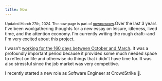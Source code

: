 ```yaml
---
title: Now
---
```


<aside hidden>
  Say what you’d tell a friend you hadn’t seen in a year.
</aside>

<span className="note"><small>Updated March 27th, 2024. The now page is part of [nownownow](https://nownownow.com/p/HxjF).</small>Over</span>
the last 3 years I've been woolgathering thoughts for a new essay on leisure,
idleness, lived time, and the attention economy.
I'm currently writing the rough draft--and I'm very excited about this project.

I wasn't [working for the 160 days between October and March](/2024/02/25/a-year-of-tech-layoffs/).
It was a profoundly important period because it provided some much needed space to reflect on life and otherwise do things that i didn't have time for.
It was also stressful since the job market was very competitive.

I recently started a new role as Software Engineer at CrowdStrike 🦅.

